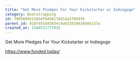 ```yaml
---
title: "Get More Pledges For Your Kickstarter or Indiegogo"
category: Bootstrapping
id: 70058695126b4f0494178d14a57949f6
parent_id: 818f455d45934c9a832810634b8b137a
created_at: 1584531777015
---
```


Get More Pledges For Your Kickstarter or Indiegogo

https://www.funded.today/
                